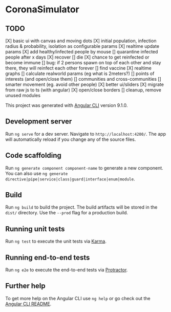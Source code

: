 # CoronaSimulator

## TODO
[X] basic ui with canvas and moving dots
[X] initial population, infection radius & probability, isolation as configurable params
[X] realtime update params
[X] add healthy/infected people by mouse
[] quarantine infected people after x days
[X] recover
[] die
[X] chance to get reinfected or become immune
[] bug: if 2 persons spawn on top of each other and stay there, they will reinfect each other forever
[] find vaccine
[X] realtime graphs
[] calculate realworld params (eg what is 2meters?)
[] points of interests (and open/close them)
[] communities and cross-communities
[] smarter movement (eg. avoid other people)
[X] better ui/sliders
[X] migrate from raw js to ts (with angular)
[X] open/close borders
[] cleanup, remove unused modules


This project was generated with [Angular CLI](https://github.com/angular/angular-cli) version 9.1.0.

## Development server

Run `ng serve` for a dev server. Navigate to `http://localhost:4200/`. The app will automatically reload if you change any of the source files.

## Code scaffolding

Run `ng generate component component-name` to generate a new component. You can also use `ng generate directive|pipe|service|class|guard|interface|enum|module`.

## Build

Run `ng build` to build the project. The build artifacts will be stored in the `dist/` directory. Use the `--prod` flag for a production build.

## Running unit tests

Run `ng test` to execute the unit tests via [Karma](https://karma-runner.github.io).

## Running end-to-end tests

Run `ng e2e` to execute the end-to-end tests via [Protractor](http://www.protractortest.org/).

## Further help

To get more help on the Angular CLI use `ng help` or go check out the [Angular CLI README](https://github.com/angular/angular-cli/blob/master/README.md).
